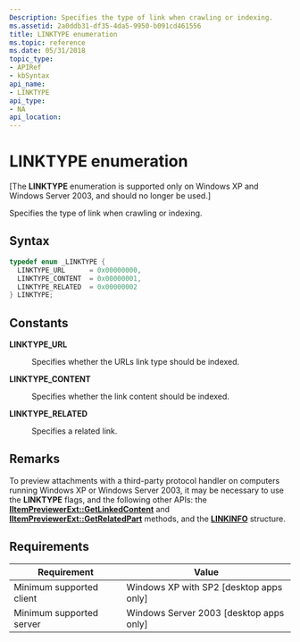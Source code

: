 ```yaml
---
Description: Specifies the type of link when crawling or indexing.
ms.assetid: 2a0ddb31-df35-4da5-9950-b091cd461556
title: LINKTYPE enumeration
ms.topic: reference
ms.date: 05/31/2018
topic_type: 
- APIRef
- kbSyntax
api_name: 
- LINKTYPE
api_type: 
- NA
api_location: 
---
```


# LINKTYPE enumeration

\[The **LINKTYPE** enumeration is supported only on Windows XP and Windows Server 2003, and should no longer be used.\]

Specifies the type of link when crawling or indexing.

## Syntax


```C++
typedef enum _LINKTYPE { 
  LINKTYPE_URL      = 0x00000000,
  LINKTYPE_CONTENT  = 0x00000001,
  LINKTYPE_RELATED  = 0x00000002
} LINKTYPE;
```



## Constants

<dl> <dt>

<span id="LINKTYPE_URL"></span><span id="linktype_url"></span>**LINKTYPE\_URL**
</dt> <dd>

Specifies whether the URLs link type should be indexed.

</dd> <dt>

<span id="LINKTYPE_CONTENT"></span><span id="linktype_content"></span>**LINKTYPE\_CONTENT**
</dt> <dd>

Specifies whether the link content should be indexed.

</dd> <dt>

<span id="LINKTYPE_RELATED"></span><span id="linktype_related"></span>**LINKTYPE\_RELATED**
</dt> <dd>

Specifies a related link.

</dd> </dl>

## Remarks

To preview attachments with a third-party protocol handler on computers running Windows XP or Windows Server 2003, it may be necessary to use the **LINKTYPE** flags, and the following other APIs: the [**IItemPreviewerExt::GetLinkedContent**](-search-iitempreviewerext-getlinkedcontent.md) and [**IItemPreviewerExt::GetRelatedPart**](-search-iitempreviewerext-getrelatedpart.md) methods, and the [**LINKINFO**](-search-linkinfo.md) structure.

## Requirements



| Requirement | Value |
|-------------------------------------|------------------------------------------------------|
| Minimum supported client<br/> | Windows XP with SP2 \[desktop apps only\]<br/> |
| Minimum supported server<br/> | Windows Server 2003 \[desktop apps only\]<br/> |



 

 




